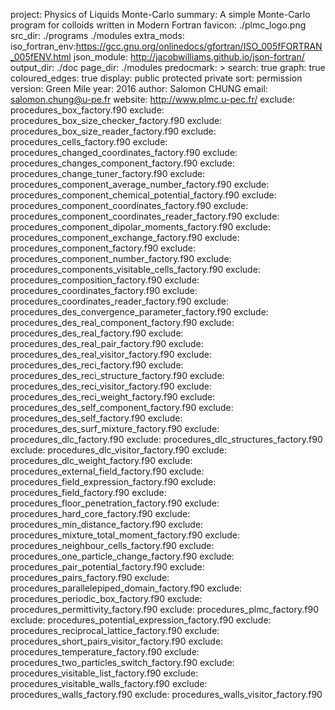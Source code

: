 project: Physics of Liquids Monte-Carlo
summary: A simple Monte-Carlo program for colloids written in Modern Fortran
favicon: ./plmc_logo.png
src_dir: ./programs
    ./modules
extra_mods: iso_fortran_env:https://gcc.gnu.org/onlinedocs/gfortran/ISO_005fFORTRAN_005fENV.html
    json_module: http://jacobwilliams.github.io/json-fortran/
output_dir: ./doc
page_dir: ./modules
predocmark: >
search: true
graph: true
coloured_edges: true
display: public
    protected
    private
sort: permission
version: Green Mile
year: 2016
author: Salomon CHUNG
email: salomon.chung@u-pe.fr
website: http://www.plmc.u-pec.fr/
exclude: procedures_box_factory.f90
exclude: procedures_box_size_checker_factory.f90
exclude: procedures_box_size_reader_factory.f90
exclude: procedures_cells_factory.f90
exclude: procedures_changed_coordinates_factory.f90
exclude: procedures_changes_component_factory.f90
exclude: procedures_change_tuner_factory.f90
exclude: procedures_component_average_number_factory.f90
exclude: procedures_component_chemical_potential_factory.f90
exclude: procedures_component_coordinates_factory.f90
exclude: procedures_component_coordinates_reader_factory.f90
exclude: procedures_component_dipolar_moments_factory.f90
exclude: procedures_component_exchange_factory.f90
exclude: procedures_component_factory.f90
exclude: procedures_component_number_factory.f90
exclude: procedures_components_visitable_cells_factory.f90
exclude: procedures_composition_factory.f90
exclude: procedures_coordinates_factory.f90
exclude: procedures_coordinates_reader_factory.f90
exclude: procedures_des_convergence_parameter_factory.f90
exclude: procedures_des_real_component_factory.f90
exclude: procedures_des_real_factory.f90
exclude: procedures_des_real_pair_factory.f90
exclude: procedures_des_real_visitor_factory.f90
exclude: procedures_des_reci_factory.f90
exclude: procedures_des_reci_structure_factory.f90
exclude: procedures_des_reci_visitor_factory.f90
exclude: procedures_des_reci_weight_factory.f90
exclude: procedures_des_self_component_factory.f90
exclude: procedures_des_self_factory.f90
exclude: procedures_des_surf_mixture_factory.f90
exclude: procedures_dlc_factory.f90
exclude: procedures_dlc_structures_factory.f90
exclude: procedures_dlc_visitor_factory.f90
exclude: procedures_dlc_weight_factory.f90
exclude: procedures_external_field_factory.f90
exclude: procedures_field_expression_factory.f90
exclude: procedures_field_factory.f90
exclude: procedures_floor_penetration_factory.f90
exclude: procedures_hard_core_factory.f90
exclude: procedures_min_distance_factory.f90
exclude: procedures_mixture_total_moment_factory.f90
exclude: procedures_neighbour_cells_factory.f90
exclude: procedures_one_particle_change_factory.f90
exclude: procedures_pair_potential_factory.f90
exclude: procedures_pairs_factory.f90
exclude: procedures_parallelepiped_domain_factory.f90
exclude: procedures_periodic_box_factory.f90
exclude: procedures_permittivity_factory.f90
exclude: procedures_plmc_factory.f90
exclude: procedures_potential_expression_factory.f90
exclude: procedures_reciprocal_lattice_factory.f90
exclude: procedures_short_pairs_visitor_factory.f90
exclude: procedures_temperature_factory.f90
exclude: procedures_two_particles_switch_factory.f90
exclude: procedures_visitable_list_factory.f90
exclude: procedures_visitable_walls_factory.f90
exclude: procedures_walls_factory.f90
exclude: procedures_walls_visitor_factory.f90
